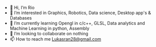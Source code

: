 - 👋 Hi, I’m Rio
- 👀 I’m interested in Graphics, Robotics, Data science, Desktop app's & Databases
- 🌱 I’m currently learning Opengl in c/c++, GLSL, Data analytics and Machine Learning in python, Assembly
- 💞️ I’m looking to collaborate on nothing
- 📫 How to reach me Lukasran28@gmail.com

<!---
SightMan3/SightMan3 is a ✨ special ✨ repository because its `README.md` (this file) appears on your GitHub profile.
You can click the Preview link to take a look at your changes.
--->
